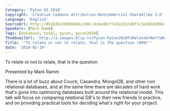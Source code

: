 ```yaml
---
Category: 'PyCon US 2010'
Copyright: 'Creative Commons Attribution-NonCommercial-ShareAlike 3.0'
Language: 'English'
SourceUrl: http://05d2db1380b6504cc981-8cbed8cf7e3a131cd8f1c3e383d10041.r93.cf2.rackcdn.com/pycon-us-2010/285_to-relate-or-not-to-relate-that-is-the-question-99.m4v
Speakers: [Mark Ramm]
Tags: [database, nosql, pycon, pycon2010]
ThumbnailUrl: 'http://a.images.blip.tv/Pycon-PyCon2010ToRelateOrNotToRelateThatIsTheQuestion99229.png'
Title: '"To relate or not to relate, that is the question (#99)"'
date: '2010-02-19'
---
```

To relate or not to relate, that is the question

  
Presented by Mark Ramm

  
There is a lot of buzz about Couch, Casandra, MongoDB, and other non
relational databases, and at the same time there are decades of hard work
that's gone into optimizing databases built around the relational model. This
talk will focus on comparing relational DB's to their new friends in practice,
and on providing practical tools for deciding what's right for your project.

